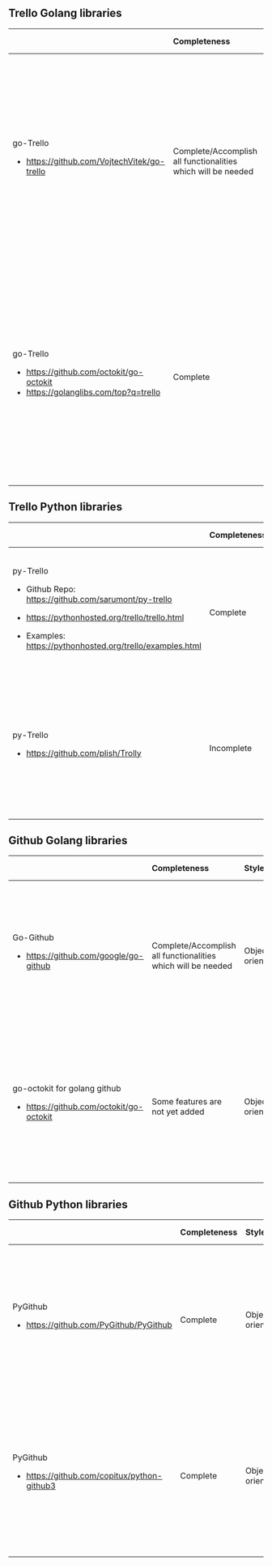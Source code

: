 ## Trello Golang libraries

|        | Completeness                                                  | Style           | Community                                                                                                                               |                                                                               Feature Support | Auth  Support                                                                                                                                                                                           | Version    |
|:--------|:---------------------------------------------------------------|:-----------------|:-----------------------------------------------------------------------------------------------------------------------------------------|:----------------------------------------------------------------------------------------------|:---------------------------------------------------------------------------------------------------------------------------------------------------------------------------------------------------------|:------------|
| go-Trello <ul><li>https://github.com/VojtechVitek/go-trello</li></ul>| Complete/Accomplish all functionalities which will be needed  | Object oriented | <ul><li>last commit - on February 26</li><li>last pull request- on february 28</li><li> No. of users: 23 and 31 stars</li></ul>                                           | All the important and needed functionalities are supported by this library                    | User Name is needed as the basic auth support other than that to access Private cards API Key is needed and as a Application perspective we need to authenticate the app with user’s API key and token. | 0.1        |
| go-Trello <ul><li>https://github.com/octokit/go-octokit</li><li>https://golanglibs.com/top?q=trello</li></ul>| Complete | Object oriented | <ul><li>last commit - on February 26</li><li>last pull request- on february 28</li><li> No. of users: 23 and 31 stars</li></ul>                                           | All the important and needed functionalities are supported by this library                    | User Name is needed as the basic auth support other than that to access Private cards API Key is needed and as a Application perspective we need to authenticate the app with user’s API key and token. | 0.1        |

## Trello Python libraries

|        | Completeness                                                  | Style           | Community                                                                                                                               |                                                                               Feature Support | Auth  Support                                                                                                                                                                                           | Version    |
|:--------|:---------------------------------------------------------------|:-----------------|:-----------------------------------------------------------------------------------------------------------------------------------------|:----------------------------------------------------------------------------------------------|:---------------------------------------------------------------------------------------------------------------------------------------------------------------------------------------------------------|:------------|
| py-Trello <ul><li>Github Repo: https://github.com/sarumont/py-trello</li></ul><ul><li>https://pythonhosted.org/trello/trello.html</li></ul><ul><li>Examples: https://pythonhosted.org/trello/examples.html</li></ul>| Complete | Object oriented | <ul><li>last commit - on June 7 2016</li><li>last pull request- July 7 2016</li><li> Pull requests: 94</li><li>No. of contributors: 55</li></ul>                                           | All the important and needed functionalities are supported by this library                    | OAuth is supported and API Key and token is necessary. | 14        |
| py-Trello <ul><li>https://github.com/plish/Trolly</li></ul>|  Incomplete | Object oriented | <ul><li>last commit - on March 1 2016</li><li>last pull request- February 25 2016</li><li> Pull requests: 25</li><li>No. of contributors: 8</li></ul>                                           | Trello functionalities are there but no auth support till now.             | Library has no auth support. | No Version |

## Github Golang libraries

|        | Completeness                                                  | Style           | Community                                                                                                                               |                                                                               Feature Support | Auth  Support                                                                                                                                                                                           | Version    |
|:--------|:---------------------------------------------------------------|:-----------------|:-----------------------------------------------------------------------------------------------------------------------------------------|:----------------------------------------------------------------------------------------------|:---------------------------------------------------------------------------------------------------------------------------------------------------------------------------------------------------------|:------------|
| Go-Github <ul><li>https://github.com/google/go-github</li></ul> | Complete/Accomplish all functionalities which will be needed  | Object oriented | <ul><li>last commit - on 8 July 2016</li><li>Last Pull Request - on 10 July 2016</li><li> Pull requests: 247</li><li>No. of contributors: 95</li></ul>| All the important features are supported by the library and many are being added continuously | OAuth2 is supported for Github library and the app needs to get registered with github.A description plus a callback url is needed                                                                      | No version |
| go-octokit for golang github <ul><li>https://github.com/octokit/go-octokit</li></ul> | Some features are not yet added | Object oriented | <ul><li>last commit - on 12 March 2016</li><li>Last Pull Request - on 31 May 2016</li><li> Pull requests: 121</li><li>No. of contributors: 22</li></ul>| Go toolkit for the GitHub API, go-octokit is designed to be a hypermedia API client that wraps the GitHub API. | Auth is not supported for private repositories                                                                      | 4 |

## Github Python libraries

|        | Completeness                                                  | Style           | Community                                                                                                                               |                                                                               Feature Support | Auth  Support                                                                                                                                                                                           | Version    |
|:--------|:---------------------------------------------------------------|:-----------------|:-----------------------------------------------------------------------------------------------------------------------------------------|:----------------------------------------------------------------------------------------------|:---------------------------------------------------------------------------------------------------------------------------------------------------------------------------------------------------------|:------------|
| PyGithub <ul><li>https://github.com/PyGithub/PyGithub</li></ul>| Complete | Object oriented | <ul><li>last commit - on 8 July 2016</li><li>Last Pull Request - on 8 July 2016</li><li> Pull requests: 116</li><li>No. of contributors: 60</li></ul>| All the important features are supported by the library and many are being added continuously | OAuth2 is supported for Github library and the app needs to get registered with github.A description plus a callback url is needed                                                                      | 49 |
| PyGithub <ul><li>https://github.com/copitux/python-github3</li></ul>| Complete | Object oriented | <ul><li>last commit - on 28 November 2014</li><li>Last Pull Request - on 9 December 2015</li><li> Pull requests: 38</li><li>No. of contributors: 10</li></ul>| All the features of github is supported by the library| OAuth is used to authenticate a user                                                                  | 5 |
